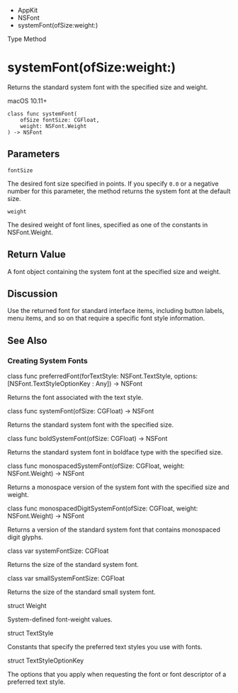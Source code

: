 

- AppKit
- NSFont
-  systemFont(ofSize:weight:) 

Type Method

# systemFont(ofSize:weight:)

Returns the standard system font with the specified size and weight.

macOS 10.11+

``` source
class func systemFont(
    ofSize fontSize: CGFloat,
    weight: NSFont.Weight
) -> NSFont
```

## Parameters 

`fontSize`  

The desired font size specified in points. If you specify `0.0` or a negative number for this parameter, the method returns the system font at the default size.

`weight`  

The desired weight of font lines, specified as one of the constants in NSFont.Weight.

## Return Value

A font object containing the system font at the specified size and weight.

## Discussion

Use the returned font for standard interface items, including button labels, menu items, and so on that require a specific font style information.

## See Also

### Creating System Fonts

class func preferredFont(forTextStyle: NSFont.TextStyle, options: [NSFont.TextStyleOptionKey : Any]) -> NSFont

Returns the font associated with the text style.

class func systemFont(ofSize: CGFloat) -> NSFont

Returns the standard system font with the specified size.

class func boldSystemFont(ofSize: CGFloat) -> NSFont

Returns the standard system font in boldface type with the specified size.

class func monospacedSystemFont(ofSize: CGFloat, weight: NSFont.Weight) -> NSFont

Returns a monospace version of the system font with the specified size and weight.

class func monospacedDigitSystemFont(ofSize: CGFloat, weight: NSFont.Weight) -> NSFont

Returns a version of the standard system font that contains monospaced digit glyphs.

class var systemFontSize: CGFloat

Returns the size of the standard system font.

class var smallSystemFontSize: CGFloat

Returns the size of the standard small system font.

struct Weight

System-defined font-weight values.

struct TextStyle

Constants that specify the preferred text styles you use with fonts.

struct TextStyleOptionKey

The options that you apply when requesting the font or font descriptor of a preferred text style.

